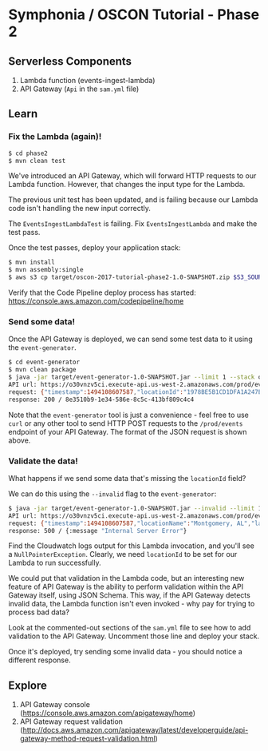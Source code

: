 # Symphonia / OSCON Tutorial - Phase 2

## Serverless Components

1. Lambda function (events-ingest-lambda)
1. API Gateway (`Api` in the `sam.yml` file)

## Learn

### Fix the Lambda (again)!

```bash
$ cd phase2
$ mvn clean test
```

We've introduced an API Gateway, which will forward HTTP requests to our Lambda function. However, that changes the input type for the Lambda.

The previous unit test has been updated, and is failing because our Lambda code isn't handling the new input correctly.

The `EventsIngestLambdaTest` is failing. Fix `EventsIngestLambda` and make the test pass.

Once the test passes, deploy your application stack:

```bash
$ mvn install
$ mvn assembly:single
$ aws s3 cp target/oscon-2017-tutorial-phase2-1.0-SNAPSHOT.zip $S3_SOURCE/source.zip
```

Verify that the Code Pipeline deploy process has started: https://console.aws.amazon.com/codepipeline/home

### Send some data!

Once the API Gateway is deployed, we can send some test data to it using the `event-generator`.

```bash
$ cd event-generator
$ mvn clean package
$ java -jar target/event-generator-1.0-SNAPSHOT.jar --limit 1 --stack oscon-2017-tutorial-application
API url: https://o30vnzv5ci.execute-api.us-west-2.amazonaws.com/prod/events
request: {"timestamp":1494108607587,"locationId":"1978BE5B1CD1DFA1A247E8B3BD6827D2","locationName":"Montgomery, AL","latitude":32.361538,"longitude":-86.279118,"city":"Montgomery","state":"AL","temperature":85.5631845254945}
response: 200 / 8e3510b9-1e34-586e-8c5c-413bf809c4c4
```

Note that the `event-generator` tool is just a convenience - feel free to use `curl` or any other tool
to send HTTP POST requests to the `/prod/events` endpoint of your API Gateway. The format of the JSON request is 
shown above.

### Validate the data!

What happens if we send some data that's missing the `locationId` field?

We can do this using the `--invalid` flag to the `event-generator`:

```bash
$ java -jar target/event-generator-1.0-SNAPSHOT.jar --invalid --limit 1 --stack oscon-2017-tutorial-application
API url: https://o30vnzv5ci.execute-api.us-west-2.amazonaws.com/prod/events
request: {"timestamp":1494108607587,"locationName":"Montgomery, AL","latitude":32.361538,"longitude":-86.279118,"city":"Montgomery","state":"AL","temperature":85.5631845254945}
response: 500 / {:message "Internal Server Error"}
```

Find the Cloudwatch logs output for this Lambda invocation, and you'll see a `NullPointerException`. Clearly, we need
`locationId` to be set for our Lambda to run successfully.

We could put that validation in the Lambda code, but an interesting new feature of API Gateway is the ability to perform
validation within the API Gateway itself, using JSON Schema. This way, if the API Gateway detects invalid data, the Lambda
function isn't even invoked - why pay for trying to process bad data?

Look at the commented-out sections of the `sam.yml` file to see how to add validation to the API Gateway. Uncomment those line and deploy your stack.

Once it's deployed, try sending some invalid data - you should notice a different response.

## Explore

1. API Gateway console (https://console.aws.amazon.com/apigateway/home)
1. API Gateway request validation (http://docs.aws.amazon.com/apigateway/latest/developerguide/api-gateway-method-request-validation.html)
